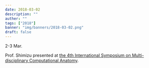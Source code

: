 ```yaml
---
date: 2018-03-02
description: ""
auther: ""
tags: ["2018"]
banner: "img/banners/2018-03-02.png"
draft: false
---
```

2-3 Mar.

Prof. Shimizu presented at [the 4th International Symposium on Multi-disciplinary Computational Anatomy](http://wiki.tagen-compana.org/mediawiki/index.php/The_4th_International_Symposium_on_Multi-disciplinary_Computational_Anatomy).
<!--more-->
